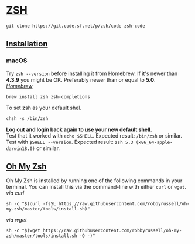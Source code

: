 # [ZSH](https://www.zsh.org/)
```
git clone https://git.code.sf.net/p/zsh/code zsh-code
```
## [Installation](https://github.com/robbyrussell/oh-my-zsh/wiki/Installing-ZSH)
### macOS
Try `zsh --version` before installing it from Homebrew. If it's newer than **4.3.9** you might be OK. Preferably newer than or equal to **5.0**.  
*[Homebrew](https://brew.sh/)*
```
brew install zsh zsh-completions
```
To set zsh as your default shel.
```
chsh -s /bin/zsh
```
**Log out and login back again to use your new default shell.**  
Test that it worked with `echo $SHELL`. Expected result: `/bin/zsh` or similar.  
Test with `$SHELL --version`. Expected result: `zsh 5.3 (x86_64-apple-darwin18.0)` or similar.

## [Oh My Zsh](https://github.com/robbyrussell/oh-my-zsh)
Oh My Zsh is installed by running one of the following commands in your terminal. You can install this via the command-line with either `curl` or `wget`.  
*via curl*
```
sh -c "$(curl -fsSL https://raw.githubusercontent.com/robbyrussell/oh-my-zsh/master/tools/install.sh)"
```
*via wget*
```
sh -c "$(wget https://raw.githubusercontent.com/robbyrussell/oh-my-zsh/master/tools/install.sh -O -)"
```